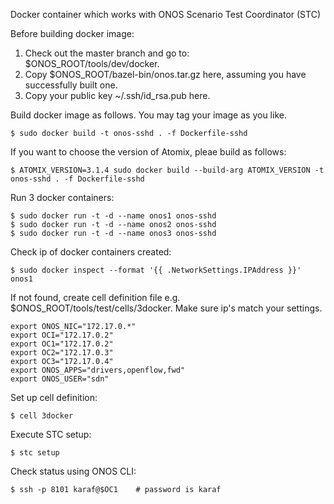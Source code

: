 Docker container which works with ONOS Scenario Test Coordinator (STC)

Before building docker image:
1. Check out the master branch and go to: $ONOS_ROOT/tools/dev/docker.
2. Copy $ONOS_ROOT/bazel-bin/onos.tar.gz here, assuming you have successfully built one.
3. Copy your public key ~/.ssh/id_rsa.pub here.


Build docker image as follows. You may tag your image as you like.
```
$ sudo docker build -t onos-sshd . -f Dockerfile-sshd
```

If you want to choose the version of Atomix, pleae build as follows:
```
$ ATOMIX_VERSION=3.1.4 sudo docker build --build-arg ATOMIX_VERSION -t onos-sshd . -f Dockerfile-sshd
```

Run 3 docker containers:
```
$ sudo docker run -t -d --name onos1 onos-sshd
$ sudo docker run -t -d --name onos2 onos-sshd
$ sudo docker run -t -d --name onos3 onos-sshd
```

Check ip of docker containers created:
```
$ sudo docker inspect --format '{{ .NetworkSettings.IPAddress }}' onos1
```

If not found, create cell definition file e.g. $ONOS_ROOT/tools/test/cells/3docker. Make sure ip's match your settings.
```
export ONOS_NIC="172.17.0.*"
export OCI="172.17.0.2"
export OC1="172.17.0.2"
export OC2="172.17.0.3"
export OC3="172.17.0.4"
export ONOS_APPS="drivers,openflow,fwd"
export ONOS_USER="sdn"
```

Set up cell definition:
```
$ cell 3docker
```

Execute STC setup: 
```
$ stc setup
```

Check status using ONOS CLI:
```
$ ssh -p 8101 karaf@$OC1    # password is karaf
```

